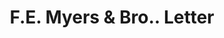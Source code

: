 ---
doi: 10.7916/D84J1S6C
date_other: '1919'
date_other_textual: '1919'
form: correspondence
genre:
- Letters (correspondence)
name:
- F.E. Myers & Bro.
object_in_context_url: https://biggert.cul.columbia.edu/items/view/ave_biggert_01238
subject_hierarchical_geographic:
- Ashland, Ohio, United States
subject_name:
- F.E. Myers & Bro.
title: F.E. Myers & Bro.. Letter
sort_title: F.E. Myers & Bro.. Letter
call_number: ave_biggert_01238
coordinates:
- 40.86694444444444,-82.31527777777778
pid: ave_biggert_01238
identifiers: ave_biggert_01238
thumbnail: https://derivativo-3.library.columbia.edu/iiif/2/ldpd:343288/full/!256,256/0/native.jpg
permalink: "/biggert/ave_biggert_01238/"
layout: iiif-image-page
---